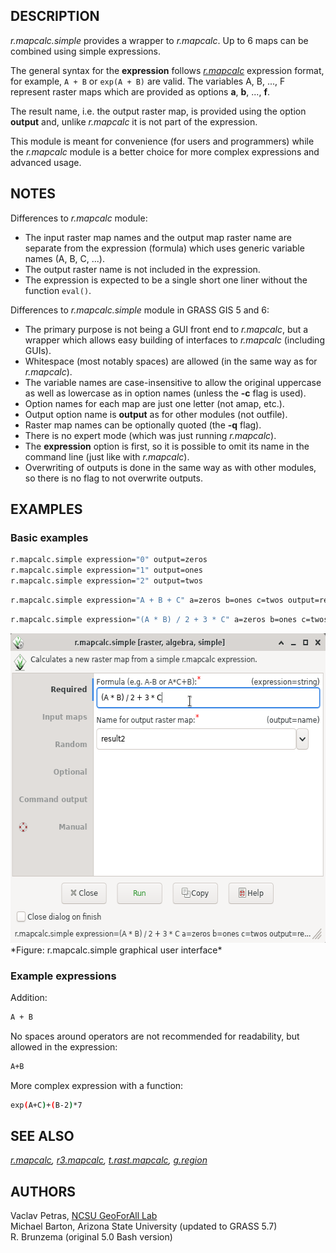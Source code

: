 ## DESCRIPTION

*r.mapcalc.simple* provides a wrapper to *r.mapcalc*. Up to 6 maps can
be combined using simple expressions.

The general syntax for the **expression** follows
*[r.mapcalc](r.mapcalc.md)* expression format, for example, `A + B` or
`exp(A + B)` are valid. The variables A, B, ..., F represent raster maps
which are provided as options **a**, **b**, ..., **f**.

The result name, i.e. the output raster map, is provided using the
option **output** and, unlike *r.mapcalc* it is not part of the
expression.

This module is meant for convenience (for users and programmers) while
the *r.mapcalc* module is a better choice for more complex expressions
and advanced usage.

## NOTES

Differences to *r.mapcalc* module:

- The input raster map names and the output map raster name are separate
  from the expression (formula) which uses generic variable names (A, B,
  C, ...).
- The output raster name is not included in the expression.
- The expression is expected to be a single short one liner without the
  function `eval()`.

Differences to *r.mapcalc.simple* module in GRASS GIS 5 and 6:

- The primary purpose is not being a GUI front end to *r.mapcalc*, but a
  wrapper which allows easy building of interfaces to *r.mapcalc*
  (including GUIs).
- Whitespace (most notably spaces) are allowed (in the same way as for
  *r.mapcalc*).
- The variable names are case-insensitive to allow the original
  uppercase as well as lowercase as in option names (unless the **-c**
  flag is used).
- Option names for each map are just one letter (not amap, etc.).
- Output option name is **output** as for other modules (not outfile).
- Raster map names can be optionally quoted (the **-q** flag).
- There is no expert mode (which was just running *r.mapcalc*).
- The **expression** option is first, so it is possible to omit its name
  in the command line (just like with *r.mapcalc*).
- Overwriting of outputs is done in the same way as with other modules,
  so there is no flag to not overwrite outputs.

## EXAMPLES

### Basic examples

```sh
r.mapcalc.simple expression="0" output=zeros
r.mapcalc.simple expression="1" output=ones
r.mapcalc.simple expression="2" output=twos
```
```sh
r.mapcalc.simple expression="A + B + C" a=zeros b=ones c=twos output=result1
```
```sh
r.mapcalc.simple expression="(A * B) / 2 + 3 * C" a=zeros b=ones c=twos output=result2
```

<img src="r_mapcalc_simple.png" width="594" height="495" />  
*Figure: r.mapcalc.simple graphical user interface*

### Example expressions

Addition:

```sh
A + B
```

No spaces around operators are not recommended for readability, but
allowed in the expression:

```sh
A+B
```

More complex expression with a function:

```sh
exp(A+C)+(B-2)*7
```

## SEE ALSO

*[r.mapcalc](r.mapcalc.md), [r3.mapcalc](r3.mapcalc.md),
[t.rast.mapcalc](t.rast.mapcalc.md), [g.region](g.region.md)*

## AUTHORS

Vaclav Petras, [NCSU GeoForAll
Lab](https://geospatial.ncsu.edu/geoforall/)  
Michael Barton, Arizona State University (updated to GRASS 5.7)  
R. Brunzema (original 5.0 Bash version)
